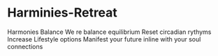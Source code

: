 # Harminies-Retreat
Harmonies Balance
We re balance equilibrium 
Reset circadian rythyms
Increase Lifestyle options 
Manifest your future inline 
with your soul connections 
